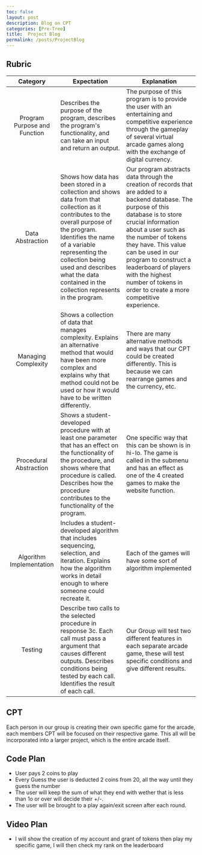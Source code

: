 ```yaml
---
toc: false
layout: post
description: Blog on CPT
categories: [Pre-Tree]
title:  Project Blog
permalink: /posts/ProjectBlog
---
```


## Rubric

| Category | Expectation | Explanation |
| :------: | ----------- | ----------- |
| Program Purpose and Function | Describes the purpose of the program, describes the program's functionality, and can take an input and return an output. | The purpose of this program is to provide the user with an entertaining and competitive experience through the gameplay of several virtual arcade games along with the exchange of digital currency. |
| Data Abstraction | Shows how data has been stored in a collection and shows data from that collection as it contributes to the overall purpose of the program. Identifies the name of a variable representing the collection being used and describes what the data contained in the collection represents in the program. | Our program abstracts data through the creation of records that are added to a backend database. The purpose of this database is to store crucial information about a user such as the number of tokens they have. This value can be used in our program to construct a leaderboard of players with the highest number of tokens in order to create a more competitive experience. |
| Managing Complexity | Shows a collection of data that manages complexity. Explains an alternative method that would have been more complex and explains why that method could not be used or how it would have to be written differently. | There are many alternative methods and ways that our CPT could be created differently. This is because we can rearrange games and the currency, etc. |
| Procedural Abstraction | Shows a student-developed procedure with at least one parameter that has an effect on the functionality of the procedure, and shows where that procedure is called. Describes how the procedure contributes to the functionality of the program. | One specific way that this can be shown is in hi-lo. The game is called in the submenu and has an effect as one of the 4 created games to make the website function. |
| Algorithm Implementation | Includes a student-developed algorithm that includes sequencing, selection, and iteration. Explains how the algorithm works in detail enough to where someone could recreate it. | Each of the games will have some sort of algorithm implemented |
| Testing | Describe two calls to the selected procedure in response 3c. Each call must pass a argument that causes different outputs. Describes conditions being tested by each call. Identifies the result of each call. | Our Group will test two different features in each separate arcade game, these will test specific conditions and give different results. |

##  CPT

Each person in our group is creating their own specific game for the arcade, each members CPT will be focused on their respective game. This all will be incorporated into a larger project, which is the entire arcade itself.

## Code Plan

- User pays 2 coins to play 
- Every Guess the user is deducted 2 coins from 20, all the way until they guess the number
- The user will keep the sum of what they end with wether that is less than 1o or over will decide their +/-.
- The user will be brought to a play again/exit screen after each round.

## Video Plan

- I will show the creation of my account and grant of tokens then play my specific game, I will then check my rank on the leaderboard